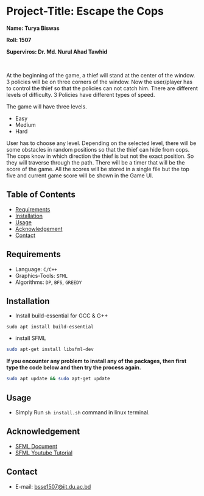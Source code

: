 # Project-Title: Escape the Cops

<p>
    <b>
        Name: Turya Biswas
    </b>
</p>
<p>
    <b>
        Roll: 1507
    </b>
</p>
<p>
    <b>
        Superviros: Dr. Md. Nurul Ahad Tawhid
    </b>
</p>
<br />
<p>At the beginning of the game, a thief will stand at the center of the window. 3 policies will be on three corners of the window. Now the user/player has to control the thief so that the policies can not catch him. There are different levels of difficulty. 3 Policies have different types of speed.
</p>

<div>
The game will have three levels.

- Easy
- Medium
- Hard

User has to choose any level. Depending on the selected level, there will be some obstacles in random positions so that the thief can hide from cops. The cops know in which direction the thief is but not the exact position. So they will traverse through the path. There will be a timer that will be the score of the game. All the scores will be stored in a single file but the top five and current game score will be shown in the Game UI.

</div>

## Table of Contents
<div>

- [Requirements](#requirements)
- [Installation](#installation)
- [Usage](#usage)
- [Acknowledgement](#acknowledgement)
- [Contact](#contact)

</div>

## Requirements
<div>

- Language: `C/C++`
- Graphics-Tools: `SFML`
- Algorithms: `DP`, `BFS`, `GREEDY`
</div>

## Installation
<div>

- Install build-essential for GCC & G++

```shell
sudo apt install build-essential
```

- install SFML

```bash
sudo apt-get install libsfml-dev
```

**If you encounter any problem to install any of the packages, then first type the code below and then try the process again.**

```bash
sudo apt update && sudo apt-get update
```
</div>

## Usage
<div>

<!-- - To compile c++ file:

```
g++ -c main.cpp
```

- To create executable file:

```
g++ -o game main.o -lsfml-graphics -lsfml-window -lsfml-system
```

- To run the **END-USER** app/game:

```
./game
``` -->
- Simply Run `sh install.sh` command in linux terminal.
<!-- ## Tools: Test all c/cpp/header files number of lines
```
./tools/count_lines ./Game.hpp ./Person.hpp ./TimeBox.hpp ./Block.hpp ./bfs.c ./main.cpp ./LoadImage.hpp
``` -->
</div>

## Acknowledgement
<div>

- [SFML Document](https://www.sfml-dev.org/documentation/2.6.2/)
- [SFML Youtube Tutorial](https://www.youtube.com/playlist?list=PLvv0ScY6vfd95GMoMe2zc4ZgGxWYj3vua)

</div>

## Contact

- E-mail: <a href="mailto:bsse1507@iit.du.ac.bd">bsse1507@iit.du.ac.bd</a>
